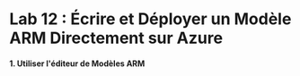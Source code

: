 # Lab 12 :  Écrire et Déployer un Modèle ARM Directement sur Azure

#### 1. Utiliser l'éditeur de Modèles ARM


